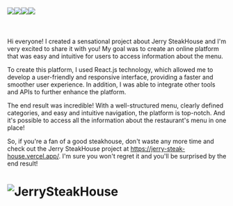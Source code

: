 # <a href="" target="_blank"><img src="https://img.shields.io/badge/React-61DAFB.svg?style=for-the-badge&logo=React&logoColor=black" target="_blank"><a href="" target="_blank"><img src="https://img.shields.io/badge/JavaScript-F7DF1E.svg?style=for-the-badge&logo=JavaScript&logoColor=black" target="_blank"></a><a href="" target="_blank"><img src="https://img.shields.io/badge/HTML5-E34F26.svg?style=for-the-badge&logo=HTML5&logoColor=white" target="_blank"></a><a href="" target="_blank"><img src="https://img.shields.io/badge/CSS3-1572B6.svg?style=for-the-badge&logo=CSS3&logoColor=white" target="_blank"></a></a><br></br>

Hi everyone! I created a sensational project about Jerry SteakHouse and I'm very excited to share it with you! My goal was to create an online platform that was easy and intuitive for users to access information about the menu.

To create this platform, I used React.js technology, which allowed me to develop a user-friendly and responsive interface, providing a faster and smoother user experience. In addition, I was able to integrate other tools and APIs to further enhance the platform.

The end result was incredible! With a well-structured menu, clearly defined categories, and easy and intuitive navigation, the platform is top-notch. And it's possible to access all the information about the restaurant's menu in one place!

So, if you're a fan of a good steakhouse, don't waste any more time and check out the Jerry SteakHouse project at https://jerry-steak-house.vercel.app/. I'm sure you won't regret it and you'll be surprised by the end result!

# ![JerrySteakHouse](https://user-images.githubusercontent.com/108309798/227306297-88d7a627-0694-4beb-b69a-ce19440ae0a4.jpg)
